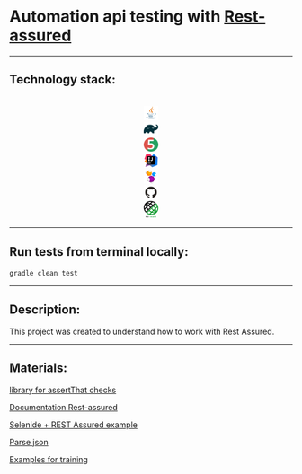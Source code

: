 # Automation api testing with [Rest-assured](https://rest-assured.io/)


___

## Technology stack:

<p  align="center">

<code>
<img width="5%" title="Java" src="forReadme/Java_icon.png">
<img width="5%" title="Gradle" src="forReadme/Gradle_icon.svg">
<img width="5%" title="JUnit5" src="forReadme/JUnit5_icon.png">
<img width="5%" title="IntelliJ IDEA" src="forReadme/Intellij_icon.png">
<img width="5%" title="Selenide" src="forReadme/Selenide_icon.svg">
<img width="5%" title="Github" src="forReadme/Github_icon.png">
<img width="5%" title="Rest Assured" src="forReadme/Rest Assured.png">
</code>
</p>


___

## Run tests from terminal locally:

```bash
gradle clean test 
```
___

## Description:

This project was created to understand how to work with Rest Assured.

___

## Materials:

[library for assertThat checks](https://assertj.github.io/doc/)

[Documentation Rest-assured](https://github.com/rest-assured/rest-assured/wiki/usage)

[Selenide + REST Assured example](https://github.com/autotests-cloud/allure-qaguru)

[Parse json](https://jsonlint.com/)

[Examples for training](https://reqres.in/)
